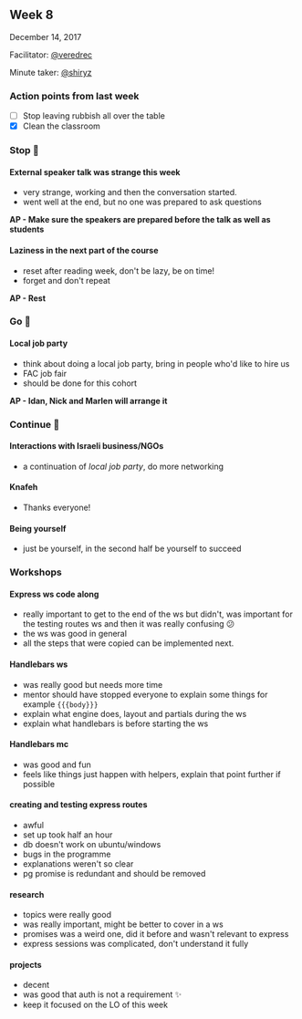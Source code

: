 ## Week 8

December 14, 2017

Facilitator: [@veredrec](https://www.github.com/veredrec)

Minute taker: [@shiryz](https://www.github.com/shiryz)

### Action points from last week

* [ ] Stop leaving rubbish all over the table
* [x] Clean the classroom

### Stop :santa:

#### External speaker talk was strange this week

* very strange, working and then the conversation started.
* went well at the end, but no one was prepared to ask questions

**AP - Make sure the speakers are prepared before the talk as well as students**

#### Laziness in the next part of the course

* reset after reading week, don't be lazy, be on time!
* forget and don't repeat

**AP - Rest**

### Go :christmas_tree:

#### Local job party

* think about doing a local job party, bring in people who'd like to hire us
* FAC job fair
* should be done for this cohort

**AP - Idan, Nick and Marlen will arrange it**

### Continue :tada:

#### Interactions with Israeli business/NGOs

* a continuation of _local job party_, do more networking

#### Knafeh

* Thanks everyone!

#### Being yourself

* just be yourself, in the second half be yourself to succeed

### Workshops

#### Express ws code along

* really important to get to the end of the ws but didn't, was important for the testing routes ws and then it was really confusing :confused:
* the ws was good in general
* all the steps that were copied can be implemented next.

#### Handlebars ws

* was really good but needs more time
* mentor should have stopped everyone to explain some things for example `{{{body}}}`
* explain what engine does, layout and partials during the ws
* explain what handlebars is before starting the ws

#### Handlebars mc

* was good and fun
* feels like things just happen with helpers, explain that point further if possible

#### creating and testing express routes

* awful
* set up took half an hour
* db doesn't work on ubuntu/windows
* bugs in the programme
* explanations weren't so clear
* pg promise is redundant and should be removed

#### research

* topics were really good
* was really important, might be better to cover in a ws
* promises was a weird one, did it before and wasn't relevant to express
* express sessions was complicated, don't understand it fully

#### projects

* decent
* was good that auth is not a requirement :sparkles:
* keep it focused on the LO of this week
